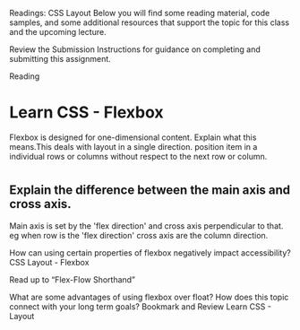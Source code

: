 Readings: CSS Layout
Below you will find some reading material, code samples, and some additional resources that support the topic for this class and the upcoming lecture.

Review the Submission Instructions for guidance on completing and submitting this assignment.

Reading
# Learn CSS - Flexbox

Flexbox is designed for one-dimensional content. Explain what this means.This deals with layout in a single direction. position item in a individual rows or columns without respect to the next row or column.
# 
## Explain the difference between the main axis and cross axis.
Main axis is set by the 'flex direction' and cross axis perpendicular to that. eg when row is the 'flex direction' cross axis are the column direction.

How can using certain properties of flexbox negatively impact accessibility?
CSS Layout - Flexbox

Read up to “Flex-Flow Shorthand”

What are some advantages of using flexbox over float?
How does this topic connect with your long term goals?
Bookmark and Review
Learn CSS - Layout